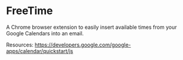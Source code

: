 # FreeTime
A Chrome browser extension to easily insert available times from your Google Calendars into an email.




Resources:
https://developers.google.com/google-apps/calendar/quickstart/js
